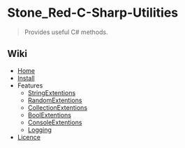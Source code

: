# Stone_Red-C-Sharp-Utilities

> Provides useful C# methods.

## Wiki

* [Home](https://github.com/Stone-Red-Code/Stone_Red-C-Sharp-Utilities/wiki/Home)
* [Install](https://github.com/Stone-Red-Code/Stone_Red-C-Sharp-Utilities/wiki/Install)
* Features
  * [StringExtentions](https://github.com/Stone-Red-Code/Stone_Red-C-Sharp-Utilities/wiki/StringExtentions)
  * [RandomExtentions](https://github.com/Stone-Red-Code/Stone_Red-C-Sharp-Utilities/wiki/RandomExtentions)
  * [CollectionExtentions](https://github.com/Stone-Red-Code/Stone_Red-C-Sharp-Utilities/wiki/CollectionExtentions)
  * [BoolExtentions](https://github.com/Stone-Red-Code/Stone_Red-C-Sharp-Utilities/wiki/BoolExtentions)
  * [ConsoleExtentions](https://github.com/Stone-Red-Code/Stone_Red-C-Sharp-Utilities/wiki/ConsoleExtentions)
  * [Logging](https://github.com/Stone-Red-Code/Stone_Red-C-Sharp-Utilities/wiki/Logging)
* [Licence](https://github.com/Stone-Red-Code/Stone_Red-C-Sharp-Utilities/blob/main/LICENSE)

